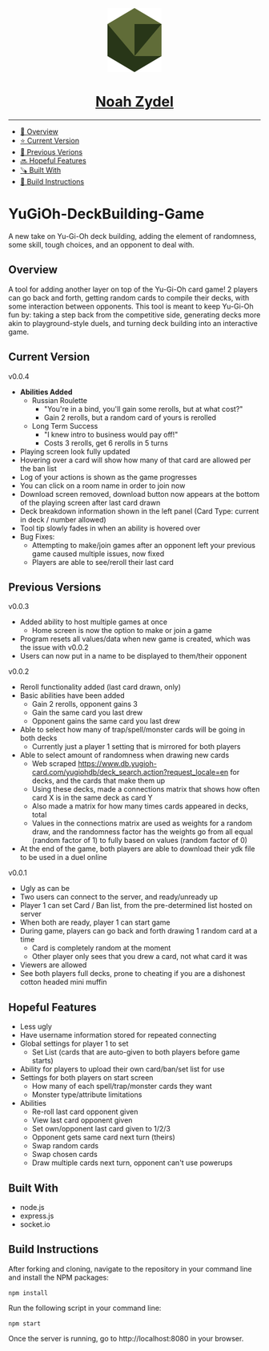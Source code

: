 <p align="center">
  <a href="https://noahzydel.com">
    <img alt="Noah Logo" height="128" src="./.github/resources/NoahLogo.svg">
    <h1 align="center">Noah Zydel</h1>
  </a>
</p>

---

- [📖 Overview](#-overview)
- [⭐️ Current Version](#-current-version)
- [📜 Previous Verions](#-previous-versions)
- [🔜 Hopeful Features](#-hopeful-features)
- [🪚 Built With](#-built-with)
- [🔨 Build Instructions](#-build-instructions)

# YuGiOh-DeckBuilding-Game
A new take on Yu-Gi-Oh deck building, adding the element of randomness, some skill, tough choices, and an opponent to deal with.

## Overview
A tool for adding another layer on top of the Yu-Gi-Oh card game! 2 players can go back and forth, getting random cards to compile their decks, with some interaction between opponents. This tool is meant to keep Yu-Gi-Oh fun by: taking a step back from the competitive side, generating decks more akin to playground-style duels, and turning deck building into an interactive game.

## Current Version
v0.0.4
- **Abilities Added**
  - Russian Roulette
    - "You're in a bind, you'll gain some rerolls, but at what cost?"
    - Gain 2 rerolls, but a random card of yours is rerolled
  - Long Term Success
    - "I knew intro to business would pay off!"
    - Costs 3 rerolls, get 6 rerolls in 5 turns
- Playing screen look fully updated
- Hovering over a card will show how many of that card are allowed per the ban list
- Log of your actions is shown as the game progresses
- You can click on a room name in order to join now
- Download screen removed, download button now appears at the bottom of the playing screen after last card drawn
- Deck breakdown information shown in the left panel (Card Type: current in deck / number allowed)
- Tool tip slowly fades in when an ability is hovered over
- Bug Fixes:
  - Attempting to make/join games after an opponent left your previous game caused multiple issues, now fixed
  - Players are able to see/reroll their last card
  
## Previous Versions
v0.0.3
- Added ability to host multiple games at once
  - Home screen is now the option to make or join a game
- Program resets all values/data when new game is created, which was the issue with v0.0.2
- Users can now put in a name to be displayed to them/their opponent

v0.0.2
- Reroll functionality added (last card drawn, only)
- Basic abilities have been added
  - Gain 2 rerolls, opponent gains 3
  - Gain the same card you last drew
  - Opponent gains the same card you last drew
- Able to select how many of trap/spell/monster cards will be going in both decks
  - Currently just a player 1 setting that is mirrored for both players
- Able to select amount of randomness when drawing new cards
  - Web scraped https://www.db.yugioh-card.com/yugiohdb/deck_search.action?request_locale=en for decks, and the cards that make them up
  - Using these decks, made a connections matrix that shows how often card X is in the same deck as card Y
  - Also made a matrix for how many times cards appeared in decks, total
  - Values in the connections matrix are used as weights for a random draw, and the randomness factor has the weights go from all equal (random factor of 1) to fully based on values (random factor of 0)
- At the end of the game, both players are able to download their ydk file to be used in a duel online

v0.0.1
- Ugly as can be
- Two users can connect to the server, and ready/unready up
- Player 1 can set Card / Ban list, from the pre-determined list hosted on server
- When both are ready, player 1 can start game
- During game, players can go back and forth drawing 1 random card at a time
  - Card is completely random at the moment
  - Other player only sees that you drew a card, not what card it was
 - Viewers are allowed
  - See both players full decks, prone to cheating if you are a dishonest cotton headed mini muffin

## Hopeful Features
- Less ugly
- Have username information stored for repeated connecting
- Global settings for player 1 to set
  - Set List (cards that are auto-given to both players before game starts)
- Ability for players to upload their own card/ban/set list for use
- Settings for both players on start screen
  - How many of each spell/trap/monster cards they want
  - Monster type/attribute limitations
- Abilities
  - Re-roll last card opponent given
  - View last card opponent given
  - Set own/opponent last card given to 1/2/3
  - Opponent gets same card next turn (theirs)
  - Swap random cards
  - Swap chosen cards
  - Draw multiple cards next turn, opponent can't use powerups
  
## Built With
- node.js
- express.js
- socket.io

## Build Instructions
After forking and cloning, navigate to the repository in your command line and install the NPM packages:
```
npm install
```
Run the following script in your command line:
```
npm start
```
Once the server is running, go to http://localhost:8080 in your browser.
